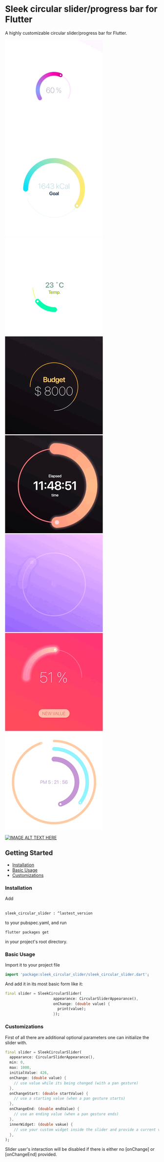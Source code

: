 # Sleek circular slider/progress bar for Flutter

A highly customizable circular slider/progress bar for Flutter.

![Example 01](./doc/sleek_circular_slider00.gif) ![Example 02](./doc/sleek_circular_slider01.gif)
![Example 03](./doc/sleek_circular_slider02.gif) ![Example 04](./doc/sleek_circular_slider03.gif)
![Example 05](./doc/sleek_circular_slider04.gif) ![Example 06](./doc/sleek_circular_slider05.gif)
![Example 07](./doc/sleek_circular_slider06.gif) ![Example 08](./doc/sleek_circular_slider07.gif)

[![IMAGE ALT TEXT HERE](http://img.youtube.com/vi/ECXdRYs89QY/0.jpg)](https://youtu.be/ECXdRYs89QY)

## Getting Started

- [Installation](#installation)
- [Basic Usage](#basic-usage)
- [Customizations](#customizations)

### Installation

Add

```bash

sleek_circular_slider : ^lastest_version

```

to your pubspec.yaml, and run

```bash
flutter packages get
```

in your project's root directory.

### Basic Usage


Import it to your project file

```dart
import 'package:sleek_circular_slider/sleek_circular_slider.dart';
```

And add it in its most basic form like it:

```dart
final slider = SleekCircularSlider(
                      appearance: CircularSliderAppearance(),
                      onChange: (double value) {
                        print(value);
                      });
```

### Customizations

First of all there are additional optional parameters one can initialize the slider with.

```dart
final slider = SleekCircularSlider(
  appearance: CircularSliderAppearance(),
  min: 0,
  max: 1000,
  initialValue: 426,
  onChange: (double value) {
    // use value while its being changed (with a pan gesture)
  },
  onChangeStart: (double startValue) {
    // use a starting value (when a pan gesture starts)
  },
  onChangeEnd: (double endValue) {
    // use an ending value (when a pan gesture ends)
  },
  innerWidget: (double vakue) {
    // use your custom widget inside the slider and provide a current value to it
  },
);
```
Slider user's interaction will be disabled if there is either no [onChange] or [onChangeEnd] provided.
